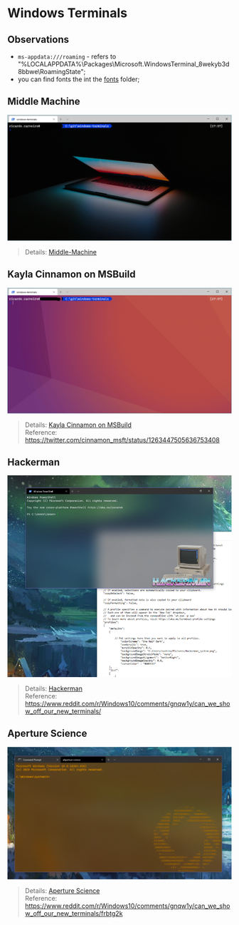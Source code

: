 # Windows Terminals

## Observations

- `ms-appdata:///roaming` - refers to "%LOCALAPPDATA%\Packages\Microsoft.WindowsTerminal_8wekyb3d8bbwe\RoamingState";
- you can find fonts the int the [fonts](fonts/) folder;

## Middle Machine

![Middle Machine](images/middle-machine.png)

> Details: [Middle-Machine](Middle-Machine.md)

## Kayla Cinnamon on MSBuild

![Kayla Cinnamon on MSBuild](images/1.png)

> Details: [Kayla Cinnamon on MSBuild](kayla-cinnamon-on-msbuild.md)  
> Reference: https://twitter.com/cinnamon_msft/status/1263447505636753408

## Hackerman

![Hackerman](images/erzx78vez1051.png)

> Details: [Hackerman](hackerman.md)  
> Reference: https://www.reddit.com/r/Windows10/comments/gnqw1y/can_we_show_off_our_new_terminals/

## Aperture Science

![Aperture Science](images/PlL8Zhx.png)

> Details: [Aperture Science](Aperture-Science.md)  
> Reference: https://www.reddit.com/r/Windows10/comments/gnqw1y/can_we_show_off_our_new_terminals/frbtg2k